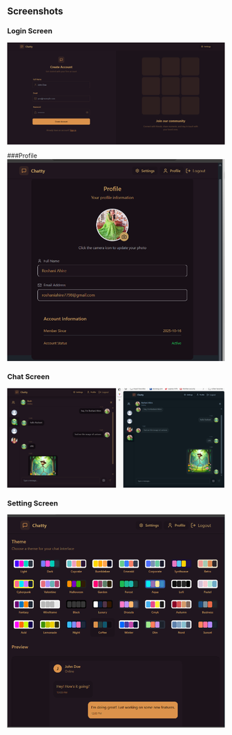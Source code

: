 ## Screenshots

### Login Screen
![Login Screen](images/Signup.png)

###Profile
![Profile Screen](images/Profile.png)

### Chat Screen
![Chat Screen](images/App.png)

### Setting Screen
![Chat Screen](images/setting.png)
